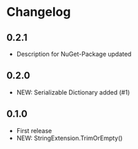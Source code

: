 # Changelog


## 0.2.1

- Description for NuGet-Package updated

## 0.2.0

- NEW: Serializable Dictionary added (#1)

## 0.1.0

- First release
- NEW: StringExtension.TrimOrEmpty()
